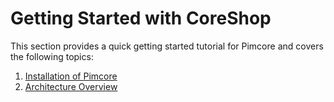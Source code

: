 # Getting Started with CoreShop

This section provides a quick getting started tutorial for Pimcore and covers the following topics: 

1. [Installation of Pimcore](./00_Installation.md)
3. [Architecture Overview](./01_Architecture_Overview.md)